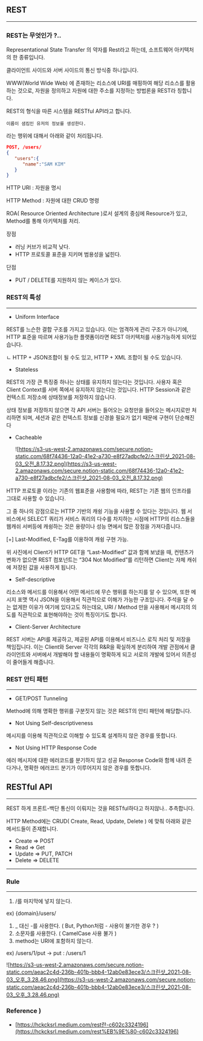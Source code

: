 ## REST

---

### REST는 무엇인가 ?..

Representational State Transfer 의 약자를 Rest라고 하는데, 소프트웨어 아키텍처의 한 종류입니다.

클라이언트 사이드와 서버 사이드의 통신 방식중 하나입니다. 

WWW(World Wide Web) 에 존재하는 리소스에 URI를 매핑하여 해당 리소스를 활용하는 것으로, 자원을 정의하고 자원에 대한 주소를 지정하는 방법론을 REST라 칭합니다.

REST의 형식을 따른 시스템을 RESTful API라고 합니다.

`이름이 샘킴인 유저의 정보를 생성한다.`

라는 행위에 대해서 아래와 같이 처리됩니다.

```json
POST, /users/
{  
   "users":{  
      "name":"SAM KIM"
   }
}
```

HTTP URI : 자원을 명시

HTTP Method : 자원에 대한 CRUD 명령

ROA( Resource Oriented Architecture )로서 설계의 중심에 Resource가 있고, Method를 통해 아키텍처를 처리. 

장점

- 러닝 커브가 비교적 낮다.
- HTTP 프로토콜 표준을 지키며 범용성을 넓힌다.

단점

- PUT / DELETE를 지원하지 않는 케이스가 있다.

### REST의 특성

---

- Uniform Interface

REST를 느슨한 결합 구조를 가지고 있습니다. 이는 엄격하게 관리 구조가 아니기에, HTTP 표준을 따르며 사용가능한 플랫폼이라면 REST 아키텍처를 사용가능하게 되어있습니다.

ㄴ HTTP + JSON조합이 될 수도 있고, HTTP + XML 조합이 될 수도 있습니다.

- Stateless

REST의 가장 큰 특징중 하나는 상태를 유지하지 않는다는 것입니다. 사용자 혹은 Client Context를 서버 쪽에서 유지하지 않는다는 것입니다. HTTP Session과 같은 컨텍스트 저장소에 상태정보를 저장하지 않습니다. 

상태 정보를 저장하지 않으면 각 API 서버는 들어오는 요청만을 들어오는 메시지로만 처리하면 되며, 세션과 같은 컨텍스트 정보를 신경쓸 필요가 없기 때문에 구현이 단순해진다

- Cacheable

    ![https://s3-us-west-2.amazonaws.com/secure.notion-static.com/68f74436-12a0-41e2-a730-e8f27adbcfe2/스크린샷_2021-08-03_오전_8.17.32.png](https://s3-us-west-2.amazonaws.com/secure.notion-static.com/68f74436-12a0-41e2-a730-e8f27adbcfe2/스크린샷_2021-08-03_오전_8.17.32.png)

HTTP 프로토콜 이라는 기존의 웹표준을 사용함에 따라, REST는 기존 웹의 인프라를 그대로 사용할 수 있습니다. 

그 중 하나의 강점으로는 HTTP 기반의 캐슁 기능을 사용할 수 있다는 것입니다. 웹 서비스에서 SELECT 쿼리가 서비스 쿼리의 다수를 차지하는 시점에 HTTP의 리소스들을 웹캐쉬 서버등에 캐슁하는 것은 용량이나 성능 면에서 많은 장점을 가져다줍니다. 

[+] Last-Modified, E-Tag를 이용하여 캐슁 구현 가능.

위 사진에서 Client가 HTTP GET을 “Last-Modified” 값과 함께 보냈을 때, 컨텐츠가 변화가 없으면 REST 컴포넌트는 “304 Not Modified”를 리턴하면 Client는 자체 캐쉬에 저장된 값을 사용하게 됩니다.

- Self-descriptive

리소스와 메서드를 이용해서 어떤 메서드에 무슨 행위를 하는지를 알 수 있으며, 또한 메시지 포맷 역시 JSON을 이용해서 직관적으로 이해가 가능한 구조입니다. 주석을 달 수는 없게한 이유가 여기에 있다고도 하는데요, URI / Method 만을 사용해서 메시지의 의도를 직관적으로 표현해야하는 것이 특징이기도 합니다. 

- Client-Server Architecture

REST 서버는 API를 제공하고, 제공된 API를 이용해서 비즈니스 로직 처리 및 저장을 책임집니다. 이는 Client와 Server 각각의 R&R을 확실하게 분리하여 개발 관점에서 클라이언트와 서버에서 개발해야 할 내용들이 명확하게 되고 서로의 개발에 있어서 의존성이 줄어들게 해줍니다.

### REST 안티 패턴

---

- GET/POST Tunneling

Method에 의해 명확한 행위를 구분짓지 않는 것은 REST의 안티 패턴에 해당합니다. 

- Not Using Self-descriptiveness

메시지를 이용해 직관적으로 이해할 수 있도록 설계하지 않은 경우를 뜻합니다.

- Not Using HTTP Response Code

에러 메시지에 대한 에러코드를 분기하지 않고 성공 Response Code와 함께 내려 준다거나, 명확한 에러코드 분기가 이루어지지 않은 경우를 뜻합니다.

## RESTful API

---

REST 하게 프론트-백단 통신이 이뤄지는 것을 RESTful하다고 하지않나.. 추측합니다.

HTTP Method에는 CRUD( Create, Read, Update, Delete ) 에 맞춰 아래와 같은 메서드들이 존재합니다.

- Create  ⇒ POST
- Read     ⇒ Get
- Update ⇒ PUT, PATCH
- Delete  ⇒ DELETE

---

### Rule

---

1. /를 마지막에 넣지 않는다. 

ex) {domain}/users/

1. _ 대신 -를 사용한다. ( But, Python처럼 - 사용이 불가한 경우 ? )
2. 소문자를 사용한다. ( CamelCase 사용 불가 )
3. method는 URI에 포함하지 않는다. 

ex) /users/1/put → put : /users/1

![https://s3-us-west-2.amazonaws.com/secure.notion-static.com/aeac2c4d-236b-401b-bbb4-12ab0e83ece3/스크린샷_2021-08-03_오후_3.28.46.png](https://s3-us-west-2.amazonaws.com/secure.notion-static.com/aeac2c4d-236b-401b-bbb4-12ab0e83ece3/스크린샷_2021-08-03_오후_3.28.46.png)

### 

### Reference )

- [https://hckcksrl.medium.com/rest란-c602c3324196](https://hckcksrl.medium.com/rest%EB%9E%80-c602c3324196)